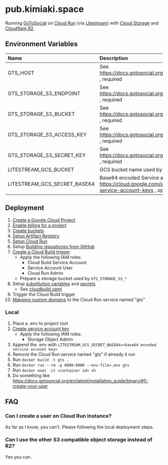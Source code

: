 # pub.kimiaki.space

Running [GoToSocial](https://github.com/superseriousbusiness/gotosocial) on [Cloud Run](https://cloud.google.com/run) (via [Litestream](https://litestream.io/)) with [Cloud Storage](https://cloud.google.com/storage) and [Cloudflare R2](https://www.cloudflare.com/products/r2/).

## Environment Variables

| Name | Description |
| :-- | :-- |
| GTS_HOST | See https://docs.gotosocial.org/en/latest/configuration/general/ , required |
| GTS_STORAGE_S3_ENDPOINT | See https://docs.gotosocial.org/en/latest/configuration/storage/ , required |
| GTS_STORAGE_S3_BUCKET | See https://docs.gotosocial.org/en/latest/configuration/storage/ , required |
| GTS_STORAGE_S3_ACCESS_KEY | See https://docs.gotosocial.org/en/latest/configuration/storage/ , required |
| GTS_STORAGE_S3_SECRET_KEY | See https://docs.gotosocial.org/en/latest/configuration/storage/ , required |
| LITESTREAM_GCS_BUCKET | GCS bucket name used by sqlite replication, required |
| LITESTREAM_GCS_SECRET_BASE64 | Base64 encoded Service account key, see also https://cloud.google.com/iam/docs/creating-managing-service-account-keys , optional |

## Deployment

1. [Create a Google Cloud Project](https://cloud.google.com/resource-manager/docs/creating-managing-projects)
2. [Enable billing for a project](https://cloud.google.com/billing/docs/how-to/modify-project)
3. [Create buckets](https://cloud.google.com/storage/docs/creating-buckets)
4. [Setup Artifact Registry](https://cloud.google.com/artifact-registry/docs/docker/store-docker-container-images)
5. [Setup Cloud Run](https://cloud.google.com/run/docs/setup)
6. Setup [Building repositories from GitHub](https://cloud.google.com/build/docs/automating-builds/github/build-repos-from-github)
7. [Create a Cloud Build trigger](https://cloud.google.com/build/docs/automating-builds/create-manage-triggers)
    - Apply the following IAM roles:
        - Cloud Build Service Account
        - Service Account User
        - Cloud Run Admin
    - Prepare a storage bucket used by `GTS_STORAGE_S3_*`
8. Setup [substitution variables](https://cloud.google.com/build/docs/configuring-builds/substitute-variable-values) and [secrets](https://cloud.google.com/build/docs/securing-builds/use-secrets)
    - See [cloudbuild.yaml](./cloudbuild.yaml)
9. Trigger the Cloud Build trigger
10. [Mapping custom domains](https://cloud.google.com/run/docs/mapping-custom-domains) to the Cloud Run service named "gts"

### Local

1. Place a .env to project root
2. [Create service account key](https://cloud.google.com/iam/docs/creating-managing-service-account-keys)
    - Apply the following IAM roles:
        - Storage Object Admin
3. Append the .env with `LITESTREAM_GCS_SECRET_BASE64=<base64 encoded service account key>`
4. Remove the Cloud Run service named "gts" if already it run
5. Run `docker build -t gts .`
6. Run `docker run --rm -p 8080:8080 --env-file=.env gts`
7. Run `docker exec -it <container id> sh`
8. Do something like https://docs.gotosocial.org/en/latest/installation_guide/binary/#5-create-your-user

## FAQ

### Can I create a user on Cloud Run Instance?

As far as I know, you can't. Please following the local deployment steps.

### Can I use the other S3 compatible object storage instead of R2?

Yes you can.
